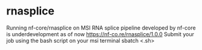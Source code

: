 # rnasplice
Running nf-core/rnasplice on MSI
RNA splice pipeline developed by nf-core is underdevelopment as of now 
  https://nf-co.re/rnasplice/1.0.0
Submit your job using the bash script on your msi terminal 
  sbatch <.sh>
